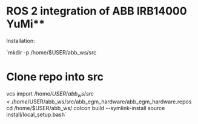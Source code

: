 # ROS 2 integration of ABB IRB14000 YuMi**



Installation:

  `mkdir -p /home/$USER/abb_ws/src
  # Clone repo into src
  vcs import /home/$USER/abb_ws/src < /home/$USER/abb_ws/src/abb_egm_hardware/abb_egm_hardware.repos
  cd /home/$USER/abb_ws/
  colcon build --symlink-install
  source install/local_setup.bash` 